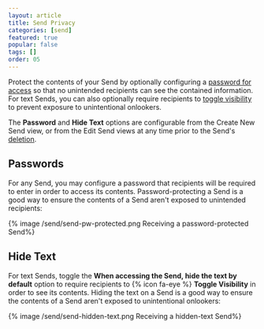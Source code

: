```yaml
---
layout: article
title: Send Privacy
categories: [send]
featured: true
popular: false
tags: []
order: 05
---
```

Protect the contents of your Send by optionally configuring a [password for access](#passwords) so that no unintended recipients can see the contained information. For text Sends, you can also optionally require recipients to [toggle visibility](#hide-text) to prevent exposure to unintentional onlookers.

The **Password** and **Hide Text** options are configurable from the Create New Send view, or from the Edit Send views at any time prior to the Send's [deletion]({{site.baseurl}}/article/send-lifespan/#deletion-behavior).

## Passwords

For any Send, you may configure a password that recipients will be required to enter in order to access its contents. Password-protecting a Send is a good way to ensure the contents of a Send aren't exposed to unintended recipients:

{% image /send/send-pw-protected.png Receiving a password-protected Send%}

## Hide Text

For text Sends, toggle the **When accessing the Send, hide the text by default** option to require recipients to {% icon fa-eye %} **Toggle Visibility** in order to see its contents. Hiding the text on a Send is a good way to ensure the contents of a Send aren't exposed to unintentional onlookers:

{% image /send/send-hidden-text.png Receiving a hidden-text Send%}
